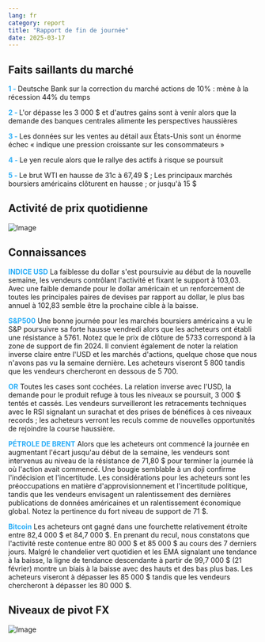 ```yaml
---
lang: fr
category: report
title: "Rapport de fin de journée"
date: 2025-03-17
---
```



<h2>Faits saillants du marché</h2>
<strong style="color: #2caef7;">1 - </strong> Deutsche Bank sur la correction du marché actions de 10% : mène à la récession 44% du temps

<strong style="color: #2caef7;">2 - </strong> L'or dépasse les 3 000 $ et d'autres gains sont à venir alors que la demande des banques centrales alimente les perspectives haussières

<strong style="color: #2caef7;">3 - </strong> Les données sur les ventes au détail aux États-Unis sont un énorme échec « indique une pression croissante sur les consommateurs »

<strong style="color: #2caef7;">4 - </strong> Le yen recule alors que le rallye des actifs à risque se poursuit

<strong style="color: #2caef7;">5 - </strong> Le brut WTI en hausse de 31c à 67,49 $ ; Les principaux marchés boursiers américains clôturent en hausse ; or jusqu'à 15 $



<h2>Activité de prix quotidienne</h2>
<img src="https://markleighedu.github.io/img/Mar-2025/17-Mar-2025/price.jpg" alt="Image"/>

<h2>Connaissances</h2>
<strong style="color: #2caef7;">INDICE USD</strong> La faiblesse du dollar s'est poursuivie au début de la nouvelle semaine, les vendeurs contrôlant l'activité et fixant le support à 103,03. Avec une faible demande pour le dollar américain et un renforcement de toutes les principales paires de devises par rapport au dollar, le plus bas annuel à 102,83 semble être la prochaine cible à la baisse. 

<strong style="color: #2caef7;">S&P500</strong> Une bonne journée pour les marchés boursiers américains a vu le S&P poursuivre sa forte hausse vendredi alors que les acheteurs ont établi une résistance à 5761. Notez que le prix de clôture de 5733 correspond à la zone de support de fin 2024. Il convient également de noter la relation inverse claire entre l'USD et les marchés d'actions, quelque chose que nous n'avons pas vu la semaine dernière. Les acheteurs viseront 5 800 tandis que les vendeurs chercheront en dessous de 5 700.

<strong style="color: #2caef7;">OR</strong> Toutes les cases sont cochées. La relation inverse avec l'USD, la demande pour le produit refuge à tous les niveaux se poursuit, 3 000 $ tentés et cassés. Les vendeurs surveilleront les retracements techniques avec le RSI signalant un surachat et des prises de bénéfices à ces niveaux records ; les acheteurs verront les reculs comme de nouvelles opportunités de rejoindre la course haussière.  

<strong style="color: #2caef7;">PÉTROLE DE BRENT</strong> Alors que les acheteurs ont commencé la journée en augmentant l'écart jusqu'au début de la semaine, les vendeurs sont intervenus au niveau de la résistance de 71,80 $ pour terminer la journée là où l'action avait commencé. Une bougie semblable à un doji confirme l'indécision et l'incertitude. Les considérations pour les acheteurs sont les préoccupations en matière d'approvisionnement et l'incertitude politique, tandis que les vendeurs envisagent un ralentissement des dernières publications de données américaines et un ralentissement économique global. Notez la pertinence du fort niveau de support de 71 $.

<strong style="color: #2caef7;">Bitcoin</strong> Les acheteurs ont gagné dans une fourchette relativement étroite entre 82,4 000 $ et 84,7 000 $. En prenant du recul, nous constatons que l'activité reste contenue entre 80 000 $ et 85 000 $ au cours des 7 derniers jours. Malgré le chandelier vert quotidien et les EMA signalant une tendance à la baisse, la ligne de tendance descendante à partir de 99,7 000 $ (21 février) montre un biais à la baisse avec des hauts et des bas plus bas. Les acheteurs viseront à dépasser les 85 000 $ tandis que les vendeurs chercheront à dépasser les 80 000 $.



<h2>Niveaux de pivot FX</h2>
<img src="https://markleighedu.github.io/img/Mar-2025/17-Mar-2025/pivot.jpg" alt="Image"/>